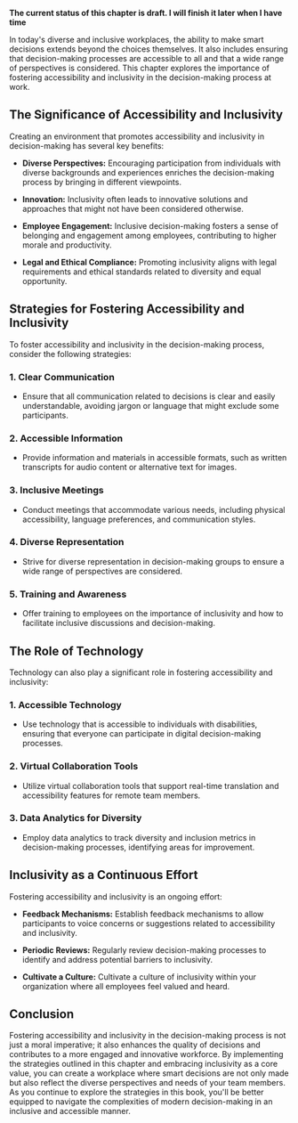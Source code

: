**The current status of this chapter is draft. I will finish it later when I have time**

In today's diverse and inclusive workplaces, the ability to make smart decisions extends beyond the choices themselves. It also includes ensuring that decision-making processes are accessible to all and that a wide range of perspectives is considered. This chapter explores the importance of fostering accessibility and inclusivity in the decision-making process at work.

The Significance of Accessibility and Inclusivity
-------------------------------------------------

Creating an environment that promotes accessibility and inclusivity in decision-making has several key benefits:

* **Diverse Perspectives:** Encouraging participation from individuals with diverse backgrounds and experiences enriches the decision-making process by bringing in different viewpoints.

* **Innovation:** Inclusivity often leads to innovative solutions and approaches that might not have been considered otherwise.

* **Employee Engagement:** Inclusive decision-making fosters a sense of belonging and engagement among employees, contributing to higher morale and productivity.

* **Legal and Ethical Compliance:** Promoting inclusivity aligns with legal requirements and ethical standards related to diversity and equal opportunity.

Strategies for Fostering Accessibility and Inclusivity
------------------------------------------------------

To foster accessibility and inclusivity in the decision-making process, consider the following strategies:

### 1. **Clear Communication**

* Ensure that all communication related to decisions is clear and easily understandable, avoiding jargon or language that might exclude some participants.

### 2. **Accessible Information**

* Provide information and materials in accessible formats, such as written transcripts for audio content or alternative text for images.

### 3. **Inclusive Meetings**

* Conduct meetings that accommodate various needs, including physical accessibility, language preferences, and communication styles.

### 4. **Diverse Representation**

* Strive for diverse representation in decision-making groups to ensure a wide range of perspectives are considered.

### 5. **Training and Awareness**

* Offer training to employees on the importance of inclusivity and how to facilitate inclusive discussions and decision-making.

The Role of Technology
----------------------

Technology can also play a significant role in fostering accessibility and inclusivity:

### 1. **Accessible Technology**

* Use technology that is accessible to individuals with disabilities, ensuring that everyone can participate in digital decision-making processes.

### 2. **Virtual Collaboration Tools**

* Utilize virtual collaboration tools that support real-time translation and accessibility features for remote team members.

### 3. **Data Analytics for Diversity**

* Employ data analytics to track diversity and inclusion metrics in decision-making processes, identifying areas for improvement.

Inclusivity as a Continuous Effort
----------------------------------

Fostering accessibility and inclusivity is an ongoing effort:

* **Feedback Mechanisms:** Establish feedback mechanisms to allow participants to voice concerns or suggestions related to accessibility and inclusivity.

* **Periodic Reviews:** Regularly review decision-making processes to identify and address potential barriers to inclusivity.

* **Cultivate a Culture:** Cultivate a culture of inclusivity within your organization where all employees feel valued and heard.

Conclusion
----------

Fostering accessibility and inclusivity in the decision-making process is not just a moral imperative; it also enhances the quality of decisions and contributes to a more engaged and innovative workforce. By implementing the strategies outlined in this chapter and embracing inclusivity as a core value, you can create a workplace where smart decisions are not only made but also reflect the diverse perspectives and needs of your team members. As you continue to explore the strategies in this book, you'll be better equipped to navigate the complexities of modern decision-making in an inclusive and accessible manner.

